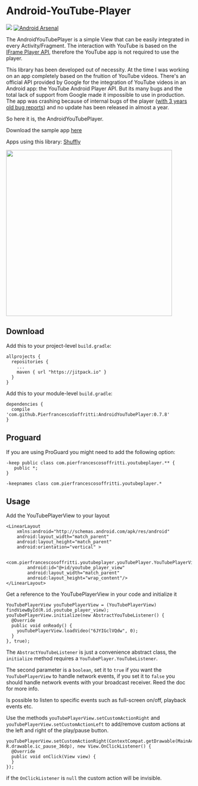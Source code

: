 # Android-YouTube-Player

[![](https://jitpack.io/v/PierfrancescoSoffritti/AndroidYouTubePlayer.svg)](https://jitpack.io/#PierfrancescoSoffritti/AndroidYouTubePlayer)
[![Android Arsenal](https://img.shields.io/badge/Android%20Arsenal-Android--YouTube--Player-brightgreen.svg?style=flat)](https://android-arsenal.com/details/1/4322)

The AndroidYouTubePlayer is a simple View that can be easily integrated in every Activity/Fragment. The interaction with YouTube is based on the [IFrame Player API](https://developers.google.com/youtube/iframe_api_reference?hl=it), therefore the YouTube app is not required to use the player.

This library has been developed out of necessity. At the time I was working on an app completely based on the fruition of YouTube videos.
There's an official API provided by Google for the integration of YouTube videos in an Android app: the YouTube Android Player API. But its many bugs and the total lack of support from Google made it impossible to use in production. The app was crashing because of internal bugs of the player ([with 3 years old bug reports](https://code.google.com/p/gdata-issues/issues/detail?id=4395)) and no update has been released in almost a year.

So here it is, the AndroidYouTubePlayer.

Download the sample app [here](https://github.com/PierfrancescoSoffritti/AndroidYouTubePlayer/blob/master/sample/sample-release.apk?raw=true)

Apps using this library: [Shuffly](https://play.google.com/store/apps/details?id=com.pierfrancescosoffritti.shuffly)

<img height="450" src="https://github.com/PierfrancescoSoffritti/AndroidYouTubePlayer/blob/master/pics/ayp.gif" />

## Download
Add this to your project-level `build.gradle`:
```
allprojects {
  repositories {
    ...
    maven { url "https://jitpack.io" }
  }
}
```
Add this to your module-level `build.gradle`:
```
dependencies {
  compile 'com.github.PierfrancescoSoffritti:AndroidYouTubePlayer:0.7.8'
}
```

## Proguard
If you are using ProGuard you might need to add the following option:
```
-keep public class com.pierfrancescosoffritti.youtubeplayer.** {
   public *;
}

-keepnames class com.pierfrancescosoffritti.youtubeplayer.*
```

## Usage
Add the YouTubePlayerView to your layout
```
<LinearLayout
    xmlns:android="http://schemas.android.com/apk/res/android"
    android:layout_width="match_parent"
    android:layout_height="match_parent"
    android:orientation="vertical" >

    <com.pierfrancescosoffritti.youtubeplayer.youTubePlayer.YouTubePlayerView
        android:id="@+id/youtube_player_view"
        android:layout_width="match_parent"
        android:layout_height="wrap_content"/>
</LinearLayout>
```
Get a reference to the YouTubePlayerView in your code and initialize it
```
YouTubePlayerView youTubePlayerView = (YouTubePlayerView) findViewById(R.id.youtube_player_view);
youTubePlayerView.initialize(new AbstractYouTubeListener() {
  @Override
  public void onReady() {
    youTubePlayerView.loadVideo("6JYIGclVQdw", 0);
  }
}, true);
```
The `AbstractYouTubeListener` is just a convenience abstract class, the `initialize` method requires a `YouTubePlayer.YouTubeListener`.

The second parameter is a `boolean`, set it to `true` if you want the `YouTubePlayerView` to handle network events, if you set it to `false` you should handle network events with your broadcast receiver. Reed the doc for more info.

Is possible to listen to specific events such as full-screen on/off, playback events etc.

Use the methods `youTubePlayerView.setCustomActionRight` and `youTubePlayerView.setCustomActionLeft` to add/remove custom actions at the left and right of the play/pause button.
```
youTubePlayerView.setCustomActionRight(ContextCompat.getDrawable(MainActivity.this, R.drawable.ic_pause_36dp), new View.OnClickListener() {
  @Override
  public void onClick(View view) {
  }
});
```
if the `OnClickListener` is `null` the custom action will be invisible.
